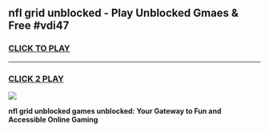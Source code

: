 
## nfl grid unblocked - Play Unblocked Gmaes & Free #vdi47
<h3>
<a href="https://news.freeplayer.one?title=nfl_grid_unblocked&ref=24F">CLICK TO PLAY</a></h3>
<hr>

<h3>
<a href="https://news.freeplayer.one?title=nfl_grid_unblocked&ref=24F">CLICK 2 PLAY</a>
  
</h3>

<a href="https://news.freeplayer.one?title=nfl_grid_unblocked&ref=24F/"><img src="https://clearcache.store/games.png"></a>


**nfl grid unblocked games unblocked: Your Gateway to Fun and Accessible Online Gaming**
